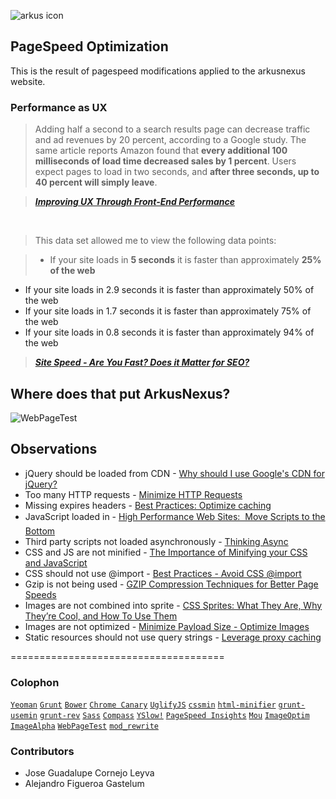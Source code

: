![arkus icon](http://arkusnexus.com/wp-content/uploads/2013/03/logo.png)
## PageSpeed Optimization

This is the result of pagespeed modifications applied to the arkusnexus website. 

### Performance as UX
>Adding half a second to a search results page can decrease traffic and ad revenues by 20 percent, according to a Google study. The same article reports Amazon found that **every additional 100 milliseconds of load time decreased sales by 1 percent**. Users expect pages to load in two seconds, and **after three seconds, up to 40 percent will simply leave**.

>[_**Improving UX Through Front-End Performance**_][ALA]

<br>

>This data set allowed me to view the following data points: 

> - If your site loads in **5 seconds** it is faster than approximately **25% of the web**
- If your site loads in 2.9 seconds it is faster than approximately 50% of the web
- If your site loads in 1.7 seconds it is faster than approximately 75% of the web
- If your site loads in 0.8 seconds it is faster than approximately 94% of the web

>[_**Site Speed - Are You Fast? Does it Matter for SEO?**_][SEOMOZ]

## Where does that put ArkusNexus?
![WebPageTest](https://dl.dropboxusercontent.com/u/2906909/arkus-pagespeed/WPT.png)
 
## Observations
- jQuery should be loaded from CDN - [Why should I use Google's CDN for jQuery?][JQCDN]
- Too many HTTP requests - [Minimize HTTP Requests][HTTP]
- Missing expires headers - [Best Practices: Optimize caching][CACHE]
- JavaScript loaded in <head> - [High Performance Web Sites:  Move Scripts to the Bottom][FOOTER]
- Third party scripts not loaded asynchronously - [Thinking Async][ASYNC]
- CSS and JS are not minified - [The Importance of Minifying your CSS and JavaScript][MINI]
- CSS should not use @import - [Best Practices - Avoid CSS @import][IMPORT]
- Gzip is not being used - [GZIP Compression Techniques for Better Page Speeds][GZIP]
- Images are not combined into sprite - [CSS Sprites: What They Are, Why They’re Cool, and How To Use Them][SPRITES]
- Images are not optimized - [Minimize Payload Size - Optimize Images][IMG]
- Static resources should not use query strings - [Leverage proxy caching][QUERY]

=====================================
### Colophon
[`Yeoman`](http://yeoman.io/)
[`Grunt`](http://gruntjs.com/)
[`Bower`](https://github.com/twitter/bower)
[`Chrome Canary`](https://www.google.com/intl/en/chrome/browser/canary.html)
[`UglifyJS`](https://github.com/mishoo/UglifyJS)
[`cssmin`](https://code.google.com/p/cssmin/)
[`html-minifier`](https://github.com/kangax/html-minifier)
[`grunt-usemin`](https://github.com/yeoman/grunt-usemin)
[`grunt-rev`](https://github.com/cbas/grunt-rev)
[`Sass`](http://sass-lang.com/)
[`Compass`](http://compass-style.org/)
[`YSlow!`](http://yslow.org/)
[`PageSpeed Insights`](https://developers.google.com/speed/pagespeed/insights)
[`Mou`](http://mouapp.com/)
[`ImageOptim`](http://imageoptim.com/)
[`ImageAlpha`](http://pngmini.com/)
[`WebPageTest`](http://webpagetest.com/)
[`mod_rewrite`](http://httpd.apache.org/docs/current/mod/mod_rewrite.html)

### Contributors
- Jose Guadalupe Cornejo Leyva
- Alejandro Figueroa Gastelum

[ALA]: http://alistapart.com/article/improving-ux-through-front-end-performance
[SEOMOZ]: http://www.seomoz.org/blog/site-speed-are-you-fast-does-it-matter
[JQCDN]: http://stackoverflow.com/a/2180401
[HTTP]: http://developer.yahoo.com/performance/rules.html#num_http
[CACHE]: https://developers.google.com/speed/docs/best-practices/caching
[FOOTER]: http://developer.yahoo.com/blogs/ydn/high-performance-sites-rule-6-move-scripts-bottom-7200.html
[ASYNC]: http://css-tricks.com/thinking-async/
[MINI]: http://www.hanselman.com/blog/TheImportanceAndEaseOfMinifyingYourCSSAndJavaScriptAndOptimizingPNGsForYourBlogOrWebsite.aspx
[GZIP]: http://rpardz.com/blog/gzip-compression-techniques-better-page-speeds/
[SPRITES]: http://css-tricks.com/css-sprites/
[IMG]: https://developers.google.com/speed/docs/best-practices/payload#CompressImages
[IMPORT]: https://developers.google.com/speed/docs/best-practices/rtt#AvoidCssImport
[QUERY]: https://developers.google.com/speed/docs/best-practices/caching#LeverageProxyCaching
